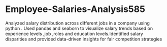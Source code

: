 # Employee-Salaries-Analysis585
Analyzed salary distribution across different jobs in a company using python . Used pandas and seaborn to visualize salary trends based on experience levels ,job ,roles and education levels.Identified salary disparities and provided data-driven insights for fair competition strategies
